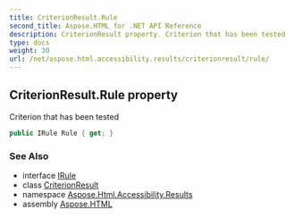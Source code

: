 ```yaml
---
title: CriterionResult.Rule
second_title: Aspose.HTML for .NET API Reference
description: CriterionResult property. Criterion that has been tested
type: docs
weight: 30
url: /net/aspose.html.accessibility.results/criterionresult/rule/
---
```

## CriterionResult.Rule property

Criterion that has been tested

```csharp
public IRule Rule { get; }
```

### See Also

* interface [IRule](../../../aspose.html.accessibility/irule/)
* class [CriterionResult](../)
* namespace [Aspose.Html.Accessibility.Results](../../../aspose.html.accessibility.results/)
* assembly [Aspose.HTML](../../../)
